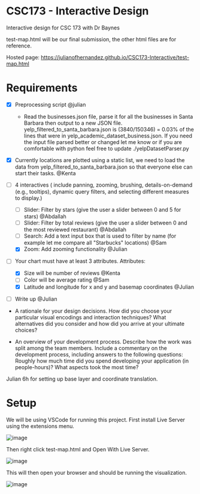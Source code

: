# CSC173 - Interactive Design
Interactive design for CSC 173 with Dr Baynes

test-map.html will be our final submission, the other html files are for reference.

Hosted page: https://julianofhernandez.github.io/CSC173-Interactive/test-map.html


# Requirements
- [x] Preprocessing script @julian
  - Read the businesses.json file, parse it for all the businesses in Santa Barbara then output to a new JSON file. yelp_filtered_to_santa_barbara.json is (3840/150346) = 0.03% of the lines that were in yelp_academic_dataset_business.json. If you need the input file parsed better or changed let me know or if you are comfortable with python feel free to update ./yelpDatasetParser.py
- [x] Currently locations are plotted using a static list, we need to load the data from yelp_filtered_to_santa_barbara.json so that everyone else can start their tasks. @Kenta

- [ ] 4 interactives ( include panning, zooming, brushing, details-on-demand (e.g., tooltips), dynamic query filters, and selecting different measures to display.)
  - [ ] Slider: Filter by stars (give the user a slider between 0 and 5 for stars) @Abdallah
  - [ ] Slider: Filter by total reviews (give the user a slider between 0 and the most reviewed restaurant) @Abdallah
  - [ ] Search: Add a text input box that is used to filter by name (for example let me compare all "Starbucks" locations) @Sam
  - [x] Zoom: Add zooming functionality @Julian
  
- [ ] Your chart must have at least 3 attributes. Attributes: 
  - [x] Size will be number of reviews @Kenta
  - [ ] Color will be average rating @Sam
  - [x] Latitude and longitude for x and y and basemap coordinates @Julian

 - [ ] Write up @Julian
  - A rationale for your design decisions. How did you choose your particular visual encodings and interaction techniques? What alternatives did you consider and how did you arrive at your ultimate choices?
  
  
  
  - An overview of your development process. Describe how the work was split among the team members. Include a commentary on the development process, including answers to the following questions: Roughly how much time did you spend developing your application (in people-hours)? What aspects took the most time?

Julian 6h for setting up base layer and coordinate translation.


# Setup

We will be using VSCode for running this project. First install Live Server using the extensions menu.

![image](https://user-images.githubusercontent.com/39971693/199818995-d84bfa44-e474-4a0e-a5e8-15cd93e22698.png)

Then right click test-map.html and Open With Live Server.

![image](https://user-images.githubusercontent.com/39971693/199819047-b473269a-d26f-4428-8123-84c70a8fb964.png)
 
 This will then open your browser and should be running the visualization.
 
![image](https://user-images.githubusercontent.com/39971693/200206211-94389134-208c-4e0f-954d-0b129a074a7d.png)

